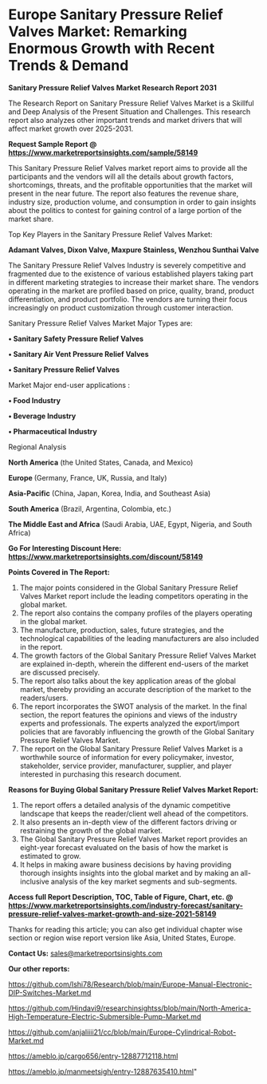  # Europe Sanitary Pressure Relief Valves Market: Remarking Enormous Growth with Recent Trends & Demand

<strong>Sanitary Pressure Relief Valves Market Research Report 2031</strong>

The Research Report on Sanitary Pressure Relief Valves Market is a Skillful and Deep Analysis of the Present Situation and Challenges. This research report also analyzes other important trends and market drivers that will affect market growth over 2025-2031.

<strong>Request Sample Report @ <a href=https://www.marketreportsinsights.com/sample/58149>https://www.marketreportsinsights.com/sample/58149</a></strong>

This Sanitary Pressure Relief Valves market report aims to provide all the participants and the vendors will all the details about growth factors, shortcomings, threats, and the profitable opportunities that the market will present in the near future. The report also features the revenue share, industry size, production volume, and consumption in order to gain insights about the politics to contest for gaining control of a large portion of the market share.

Top Key Players in the Sanitary Pressure Relief Valves Market:

<strong>Adamant Valves, Dixon Valve, Maxpure Stainless, Wenzhou Sunthai Valve</strong>

The Sanitary Pressure Relief Valves Industry is severely competitive and fragmented due to the existence of various established players taking part in different marketing strategies to increase their market share. The vendors operating in the market are profiled based on price, quality, brand, product differentiation, and product portfolio. The vendors are turning their focus increasingly on product customization through customer interaction.

Sanitary Pressure Relief Valves Market Major Types are:

<strong>• Sanitary Safety Pressure Relief Valves

• Sanitary Air Vent Pressure Relief Valves

• Sanitary Pressure Relief Valves</strong>

Market Major end-user applications :

<strong>• Food Industry

• Beverage Industry

• Pharmaceutical Industry</strong>

Regional Analysis

</u><strong><b>North America</b></strong> (the United States, Canada, and Mexico)

<strong><b>Europe </b></strong>(Germany, France, UK, Russia, and Italy)

<strong><b>Asia-Pacific</b></strong> (China, Japan, Korea, India, and Southeast Asia)

<strong><b>South America</b></strong> (Brazil, Argentina, Colombia, etc.)

<strong><b>The Middle East and Africa</b></strong> (Saudi Arabia, UAE, Egypt, Nigeria, and South Africa)

<strong>Go For Interesting Discount Here: <a href=https://www.marketreportsinsights.com/discount/58149>https://www.marketreportsinsights.com/discount/58149</a></strong>

<strong>Points Covered in The Report:</strong>
<ol>
  <li>The major points considered in the Global Sanitary Pressure Relief Valves Market report include the leading competitors operating in the global market.</li>
  <li>The report also contains the company profiles of the players operating in the global market.</li>
  <li>The manufacture, production, sales, future strategies, and the technological capabilities of the leading manufacturers are also included in the report.</li>
  <li>The growth factors of the Global Sanitary Pressure Relief Valves Market are explained in-depth, wherein the different end-users of the market are discussed precisely.</li>
  <li>The report also talks about the key application areas of the global market, thereby providing an accurate description of the market to the readers/users.</li>
  <li>The report incorporates the SWOT analysis of the market. In the final section, the report features the opinions and views of the industry experts and professionals. The experts analyzed the export/import policies that are favorably influencing the growth of the Global Sanitary Pressure Relief Valves Market.</li>
  <li>The report on the Global Sanitary Pressure Relief Valves Market is a worthwhile source of information for every policymaker, investor, stakeholder, service provider, manufacturer, supplier, and player interested in purchasing this research document.</li>
</ol>
<strong>Reasons for Buying Global Sanitary Pressure Relief Valves Market Report:</strong>

<ol>
  <li>The report offers a detailed analysis of the dynamic competitive landscape that keeps the reader/client well ahead of the competitors.</li>
  <li>It also presents an in-depth view of the different factors driving or restraining the growth of the global market.</li>
  <li>The Global Sanitary Pressure Relief Valves Market report provides an eight-year forecast evaluated on the basis of how the market is estimated to grow.</li>
  <li>It helps in making aware business decisions by having providing thorough insights insights into the global market and by making an all-inclusive analysis of the key market segments and sub-segments.</li>
</ol>
<strong>Access full Report Description, TOC, Table of Figure, Chart, etc. @ <a href=https://www.marketreportsinsights.com/industry-forecast/sanitary-pressure-relief-valves-market-growth-and-size-2021-58149>https://www.marketreportsinsights.com/industry-forecast/sanitary-pressure-relief-valves-market-growth-and-size-2021-58149</a></strong>


Thanks for reading this article; you can also get individual chapter wise section or region wise report version like Asia, United States, Europe.

<strong>Contact Us:</strong>
sales@marketreportsinsights.com

<strong>Our other reports:</strong>

<a href=https://github.com/Ishi78/Research/blob/main/Europe-Manual-Electronic-DIP-Switches-Market.md>https://github.com/Ishi78/Research/blob/main/Europe-Manual-Electronic-DIP-Switches-Market.md</a>

<a href=https://github.com/Hindavi9/researchinsightss/blob/main/North-America-High-Temperature-Electric-Submersible-Pump-Market.md>https://github.com/Hindavi9/researchinsightss/blob/main/North-America-High-Temperature-Electric-Submersible-Pump-Market.md</a>

<a href=https://github.com/anjaliiii21/cc/blob/main/Europe-Cylindrical-Robot-Market.md>https://github.com/anjaliiii21/cc/blob/main/Europe-Cylindrical-Robot-Market.md</a>

<a href=https://ameblo.jp/cargo656/entry-12887712118.html>https://ameblo.jp/cargo656/entry-12887712118.html</a>

<a href=https://ameblo.jp/manmeetsigh/entry-12887635410.html>https://ameblo.jp/manmeetsigh/entry-12887635410.html</a>"
